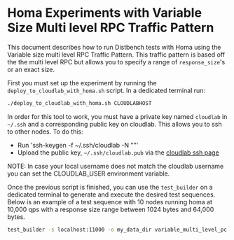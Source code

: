 # Homa Experiments with Variable Size Multi level RPC Traffic Pattern

This document describes how to run Distbench tests with Homa using the Variable
 size multi level RPC Traffic Pattern. This traffic pattern is based off the
 the multi level RPC but allows you to specify a range of `response_size`'s
 or an exact size.

First you must set up the experiment by running the
 `deploy_to_cloudlab_with_homa.sh` script. In a dedicated terminal run:

 ```bash
./deploy_to_cloudlab_with_homa.sh CLOUDLABHOST
 ```

In order for this tool to work, you must have a private key named `cloudlab` in
 `~/.ssh` and a corresponding public key on cloudlab. This allows you to ssh to
 other nodes. To do this:
 - Run 'ssh-keygen -f ~/.ssh/cloudlab -N ""'
 - Upload the public key, `~/.ssh/cloudlab.pub` via the [cloudlab ssh page](https://www.cloudlab.us/ssh-keys.php)

NOTE: In case your local username does not match the cloudlab username you can
 set the CLOUDLAB_USER environment variable.

Once the previous script is finished, you can use the `test_builder` on a
 dedicated terminal to generate and execute the desired test sequences. Below is
 an example of a test sequence with 10 nodes running homa at 10,000 qps with a
 response size range between 1024 bytes and 64,000 bytes.

```bash
test_builder -s localhost:11000 -o my_data_dir variable_multi_level_pc:root_count=2:leaf_count=7:lower_size=1024:upper_size=64000:qps=10000:homa:client_threads=2:server_threads=2
```
